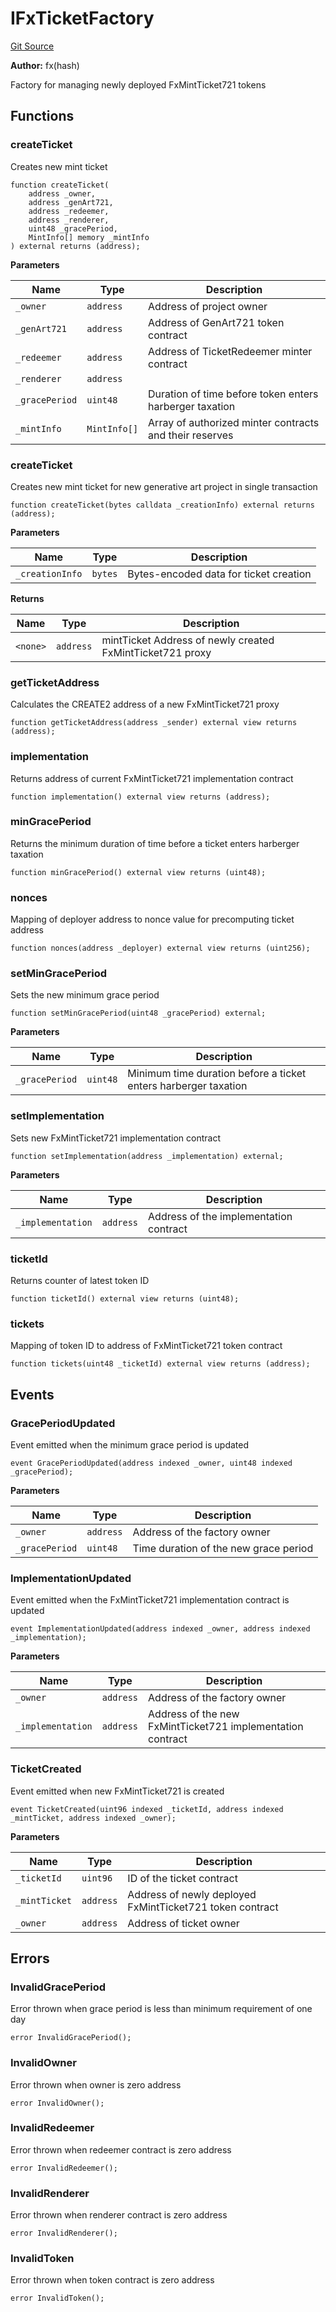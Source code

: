 # IFxTicketFactory
[Git Source](https://github.com/fxhash/fxhash-evm-contracts/blob/437282be235abab247d75ca27e240f794022a9e1/src/interfaces/IFxTicketFactory.sol)

**Author:**
fx(hash)

Factory for managing newly deployed FxMintTicket721 tokens


## Functions
### createTicket

Creates new mint ticket


```solidity
function createTicket(
    address _owner,
    address _genArt721,
    address _redeemer,
    address _renderer,
    uint48 _gracePeriod,
    MintInfo[] memory _mintInfo
) external returns (address);
```
**Parameters**

|Name|Type|Description|
|----|----|-----------|
|`_owner`|`address`|Address of project owner|
|`_genArt721`|`address`|Address of GenArt721 token contract|
|`_redeemer`|`address`|Address of TicketRedeemer minter contract|
|`_renderer`|`address`||
|`_gracePeriod`|`uint48`|Duration of time before token enters harberger taxation|
|`_mintInfo`|`MintInfo[]`|Array of authorized minter contracts and their reserves|


### createTicket

Creates new mint ticket for new generative art project in single transaction


```solidity
function createTicket(bytes calldata _creationInfo) external returns (address);
```
**Parameters**

|Name|Type|Description|
|----|----|-----------|
|`_creationInfo`|`bytes`|Bytes-encoded data for ticket creation|

**Returns**

|Name|Type|Description|
|----|----|-----------|
|`<none>`|`address`|mintTicket Address of newly created FxMintTicket721 proxy|


### getTicketAddress

Calculates the CREATE2 address of a new FxMintTicket721 proxy


```solidity
function getTicketAddress(address _sender) external view returns (address);
```

### implementation

Returns address of current FxMintTicket721 implementation contract


```solidity
function implementation() external view returns (address);
```

### minGracePeriod

Returns the minimum duration of time before a ticket enters harberger taxation


```solidity
function minGracePeriod() external view returns (uint48);
```

### nonces

Mapping of deployer address to nonce value for precomputing ticket address


```solidity
function nonces(address _deployer) external view returns (uint256);
```

### setMinGracePeriod

Sets the new minimum grace period


```solidity
function setMinGracePeriod(uint48 _gracePeriod) external;
```
**Parameters**

|Name|Type|Description|
|----|----|-----------|
|`_gracePeriod`|`uint48`|Minimum time duration before a ticket enters harberger taxation|


### setImplementation

Sets new FxMintTicket721 implementation contract


```solidity
function setImplementation(address _implementation) external;
```
**Parameters**

|Name|Type|Description|
|----|----|-----------|
|`_implementation`|`address`|Address of the implementation contract|


### ticketId

Returns counter of latest token ID


```solidity
function ticketId() external view returns (uint48);
```

### tickets

Mapping of token ID to address of FxMintTicket721 token contract


```solidity
function tickets(uint48 _ticketId) external view returns (address);
```

## Events
### GracePeriodUpdated
Event emitted when the minimum grace period is updated


```solidity
event GracePeriodUpdated(address indexed _owner, uint48 indexed _gracePeriod);
```

**Parameters**

|Name|Type|Description|
|----|----|-----------|
|`_owner`|`address`|Address of the factory owner|
|`_gracePeriod`|`uint48`|Time duration of the new grace period|

### ImplementationUpdated
Event emitted when the FxMintTicket721 implementation contract is updated


```solidity
event ImplementationUpdated(address indexed _owner, address indexed _implementation);
```

**Parameters**

|Name|Type|Description|
|----|----|-----------|
|`_owner`|`address`|Address of the factory owner|
|`_implementation`|`address`|Address of the new FxMintTicket721 implementation contract|

### TicketCreated
Event emitted when new FxMintTicket721 is created


```solidity
event TicketCreated(uint96 indexed _ticketId, address indexed _mintTicket, address indexed _owner);
```

**Parameters**

|Name|Type|Description|
|----|----|-----------|
|`_ticketId`|`uint96`|ID of the ticket contract|
|`_mintTicket`|`address`|Address of newly deployed FxMintTicket721 token contract|
|`_owner`|`address`|Address of ticket owner|

## Errors
### InvalidGracePeriod
Error thrown when grace period is less than minimum requirement of one day


```solidity
error InvalidGracePeriod();
```

### InvalidOwner
Error thrown when owner is zero address


```solidity
error InvalidOwner();
```

### InvalidRedeemer
Error thrown when redeemer contract is zero address


```solidity
error InvalidRedeemer();
```

### InvalidRenderer
Error thrown when renderer contract is zero address


```solidity
error InvalidRenderer();
```

### InvalidToken
Error thrown when token contract is zero address


```solidity
error InvalidToken();
```

